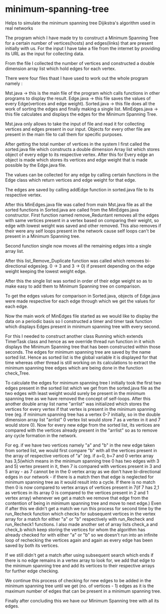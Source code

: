 # minimum-spanning-tree
Helps to simulate the minimum spanning tree Dijikstra's algorithm used in real networks

The program which I have made try to construct a Minimum Spanning Tree for a certain number of vertices(hosts) and edges(links) 
that are present initially with us. For the input I have take a file from the internet by providing its URL as the input for collecting data.

From the file I collected the number of vertices and constructed a double dimension array list which hold edges for each vertex.

There were four files thaat I have used to work out the whole program namely :

Mst.java -> this is the main file of the program which calls functions in other programs to display the result.
Edge.java -> this file saves the values of every Edge(vertices and edge weight).
Sorted.java -> this file does all the work of sorting the edges and finally making a single list.
MinEdges.java -> this file calculates and displays the edges for the Minimum Spanning Tree.

Mst.java only allows to take the input of file and read it for collecting vertices and edges present in our input.
Objects for every other file are present in the main file to call them for specific purposes.

After getting the total number of vertices in the system I first called the sorted.java file which constructs a double dimension Array 
list which stores object of every edge to its respective vertex. After this for Every edge an object is made which stores its vertices 
and edge weight that is made possible by the Edge.java file.

The values can be collected for any edge by calling certain functions in the Edge class which return vertices and edge weight for that 
edge. 

The edges are saved by calling addEdge function in sorted.java file to its respective vertex.

After this MinEdges.java file was called from main Mst.java file as all the sorted functions in Sorted.java are called from the
MinEdges.java constructor. First function named remove_Reduntant removes all the edges with same vertices present in a vertex based on
comparing their weight, so edge with lowest weight was saved and other removed. This also removes if their were any self loops present
in the network cause self loops can't be present in a Minimum Spanning tree. 

Second function single now moves all the remaining edges into a single array list. 

After this list_Remove_Duplicate function was called which removes bi-directional edges(eg. 0 -> 3 and 3 -> 0)
if present depending on the edge weight keeping the lowest weight edge.

After this the single list was sorted in order of their edge weight so as to make easy to add them to Minimum Spanning tree on 
comparison.

To get the edges values for comparison in Sorted.java, objects of Edge.java were made respective for each edge through which we get the
values for each edge.

Now the main work of MinEdges file started as we would like to display the data on a periodic basis so I constructed a timer and timer task function which displays Edges present in minimum spanning tree with every second.

For this I needed to construct another class Running which extends TimerTask class and hence as we override thread run function in it
which displays the Minimum Spanning tree that has been constructed within those seconds. The edges for minimum spanning tree are saved
by the name sorted list. Hence as sorted list is the global variable it is displayed for that time whereas other thread is still working on its calculations to extract the minimum spanning tree edges which are being done in the function check_Tree.

To calculate the edges for minimum spanning tree I initially took the first two edges present in the sorted list which we get from the sorted.java file as the two edges with least weight would surely be present in the minimum spanning tree as we have removed the concept of self-loops. After this another double array list name "arrlist" was initialized which stores the vertices for every vertex if that vertex is present in the minimum spanning tree (eg. if minimum spanning tree has a vertex 0-7 initially, so in the double dimension array list "arrlist" 0 vertex list would store 7 as a vertex in it and 7 would store 0). Now for every new edge from the sorted list, its vertices are compared with the vertices already present in the "arrlist" so as to remove any cycle formation in the network.

For eg. if we have two vertices namely "a" and "b" in the new edge taken from sorted list, we would first compare "b" with all the vertices present in the array of respective vertices of "a" (eg. if a=0, b=7 and 0 vertex array has 3,5(which means in the minimum spanning tree 0 has two edges with 3 and 5) vertex present in it, then 7 is compared with vertices present in 3 and 5 array - as 7 cannot be in the 0 vertex array as we don't have bi-directional edges in our network - if there is a match then that edge is neglected for minimum spanning tree as it would result into a cycle. If there is no match then 0 is now compared to vertex arrays of vertices present in 7(if 7 has 2,1 as vertices in its array 0 is compared to the vertices present in 2 and 1 vertex array) whenever we get a match we remove that edge from the contention of being in minimum spanning tree and move to next edge.) Even if after this we didn't get a match we run this process for second time by the run_Recheck function which checks for subsequent vertices in the vertex array for a match for either "a" or "b" respectively with run_Recheck and run_Recheck1 functions. I also made another set of array lists check_a and check_b which keep storing the vertices for whom the algorithm has already checked for with either "a" or "b" so we doesn't run into an infinite loop of rechecking the vertices again and again as every edge has been saved by both its vertices.

If we still didn't get a match after using subsequent search which ends if there is no edge remains in a vertex array to look for, we add that edge to the minimum spanning tree and add its vertices to their respective arrays for further edge checking. 

We continue this process of checking for new edges to be added in the minimum spanning tree until we get (no. of vertices - 1) edges as it is the maximum number of edges that can be present in a minimum spanning tree.

Finally after concluding this we have our Minimum Spanning tree with all its edges.

